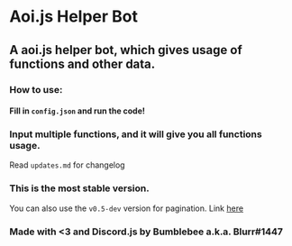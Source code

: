 # Aoi.js Helper Bot
## A aoi.js helper bot, which gives usage of functions and other data.
### How to use:
#### Fill in `config.json` and run the code!
### Input multiple functions, and it will give you all functions usage.

Read `updates.md` for changelog

### This is the most stable version.
You can also use the `v0.5-dev` version for pagination.
Link [here](https://github.com/Bumblebee-3/Aoi.js-v6-helper-bot/tree/v0.5-dev)
### Made with <3 and Discord.js by Bumblebee a.k.a. Blurr#1447
